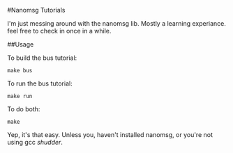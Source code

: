 #Nanomsg Tutorials

I'm just messing around with the nanomsg lib. Mostly a learning experiance.
feel free to check in once in a while.

##Usage

To build the bus tutorial:

```
make bus
```


To run the bus tutorial:

```
make run
````

To do both:

```
make
```

Yep, it's that easy. Unless you, haven't installed nanomsg, or you're not using gcc *shudder*.
